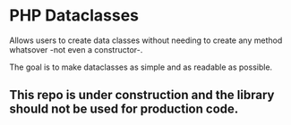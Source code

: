 # PHP Dataclasses
Allows users to create data classes without needing to create any method whatsover -not even a constructor-.

The goal is to make dataclasses as simple and as readable as possible.

## This repo is under construction and the library should not be used for production code.
